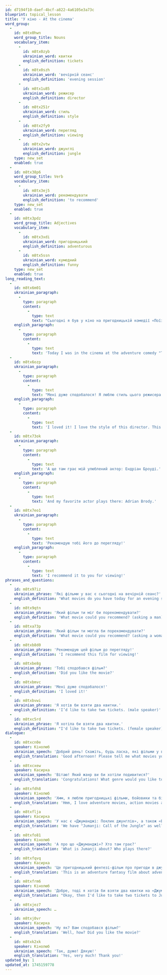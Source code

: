 ```yaml
---
id: d7194f10-daef-4bcf-a822-4a6105e3a73c
blueprint: topical_lesson
title: 'У кіно - At the cinema'
word_group:
  -
    id: m8tx0hwn
    word_group_title: Nouns
    vocabulary_item:
      -
        id: m8tx0zyb
        ukrainian_word: квитки
        english_definition: tickets
      -
        id: m8tx0szh
        ukrainian_word: 'вечірній сеанс'
        english_definition: 'evening session'
      -
        id: m8tx1u85
        ukrainian_word: режисер
        english_definition: director
      -
        id: m8tx251r
        ukrainian_word: стиль
        english_definition: style
      -
        id: m8tx2fy9
        ukrainian_word: перегляд
        english_definition: viewing
      -
        id: m8tx2vtw
        ukrainian_word: джунглі
        english_definition: jungle
    type: new_set
    enabled: true
  -
    id: m8tx38p6
    word_group_title: Verb
    vocabulary_item:
      -
        id: m8tx3ej5
        ukrainian_word: рекомендувати
        english_definition: 'to recommend'
    type: new_set
    enabled: true
  -
    id: m8tx3pdz
    word_group_title: Adjectives
    vocabulary_item:
      -
        id: m8tx3xdi
        ukrainian_word: пригодницький
        english_definition: adventurous
      -
        id: m8tx5ssn
        ukrainian_word: кумедний
        english_definition: funny
    type: new_set
    enabled: true
long_reading_text:
  -
    id: m8tx6m01
    ukrainian_paragraph:
      -
        type: paragraph
        content:
          -
            type: text
            text: "Сьогодні я був у кіно на пригодницькій комедії «Поїзд на Дарджилінг» режисера Уеса Андерсона.\_"
    english_paragraph:
      -
        type: paragraph
        content:
          -
            type: text
            text: 'Today I was in the cinema at the adventure comedy "Train to Darjeeling" directed by Wes Anderson.'
  -
    id: m8tx6ozp
    ukrainian_paragraph:
      -
        type: paragraph
        content:
          -
            type: text
            text: "Мені дуже сподобалося! Я люблю стиль цього режисера. Це красивий і кумедний фільм.\_"
    english_paragraph:
      -
        type: paragraph
        content:
          -
            type: text
            text: 'I loved it! I love the style of this director. This is a beautiful and funny movie.'
  -
    id: m8tx73ok
    ukrainian_paragraph:
      -
        type: paragraph
        content:
          -
            type: text
            text: 'А ще там грає мій улюблений актор: Ендріан Броуді.'
    english_paragraph:
      -
        type: paragraph
        content:
          -
            type: text
            text: 'And my favorite actor plays there: Adrian Brody.'
  -
    id: m8tx7eo1
    ukrainian_paragraph:
      -
        type: paragraph
        content:
          -
            type: text
            text: 'Рекомендую тобі його до перегляду!'
    english_paragraph:
      -
        type: paragraph
        content:
          -
            type: text
            text: 'I recommend it to you for viewing!'
phrases_and_questions:
  -
    id: m8tx97iz
    ukrainian_phrase: 'Які фільми у вас є сьогодні на вечірній сеанс?'
    english_definition: 'What movies do you have today for an evening session?'
  -
    id: m8tx9qtn
    ukrainian_phrase: 'Який фільм ти міг би порекомендувати?'
    english_definition: 'What movie could you recommend? (asking a man)'
  -
    id: m8txa73p
    ukrainian_phrase: 'Який фільм ти могла би порекомендувати?'
    english_definition: 'What movie could you recommend? (asking a woman)'
  -
    id: m8txb8d0
    ukrainian_phrase: 'Рекомендую цей фільм до перегляду!'
    english_definition: 'I recommend this film for viewing!'
  -
    id: m8txbe8g
    ukrainian_phrase: 'Тобі сподобався фільм?'
    english_definition: 'Did you like the movie?'
  -
    id: m8txbmvc
    ukrainian_phrase: 'Мені дуже сподобалося!'
    english_definition: 'I loved it!'
  -
    id: m8txbvwi
    ukrainian_phrase: 'Я хотів би взяти два квитки.'
    english_definition: 'I’d like to take two tickets. (male speaker)'
  -
    id: m8txc5rd
    ukrainian_phrase: 'Я хотіла би взяти два квитки.'
    english_definition: "I'd like to take two tickets. (female speaker)"
dialogue:
  -
    id: m8txcn0e
    speaker: Кінолюб
    ukrainian_speech: 'Добрий день! Скажіть, будь ласка, які фільми у вас є сьогодні на вечірній сеанс?'
    english_translation: 'Good afternoon! Please tell me what movies you have today for the evening session?'
  -
    id: m8txcxew
    speaker: Касирка
    ukrainian_speech: 'Вітаю! Який жанр ви би хотіли подивитися?'
    english_translation: 'Congratulations! What genre would you like to see?'
  -
    id: m8txfdh8
    speaker: Кінолюб
    ukrainian_speech: 'Хмм, я люблю пригодницькі фільми, бойовики та біографії.'
    english_translation: 'Hmm, I love adventure movies, action movies and biographies.'
  -
    id: m8txflja
    speaker: Касирка
    ukrainian_speech: 'У нас є «Джуманджі: Поклик джунглів», а також «Богемна рапсодія». Рекомендую вам ці фільми до перегляду!'
    english_translation: 'We have "Jumanji: Call of the Jungle" as well as "Bohemian Rhapsody". I recommend these movies to watch!'
  -
    id: m8txfo81
    speaker: Кінолюб
    ukrainian_speech: 'А про що «Джуманджі»? Хто там грає?'
    english_translation: 'What is Jumanji about? Who plays there?'
  -
    id: m8txfqvq
    speaker: Касирка
    ukrainian_speech: 'Це пригодницький фентезі-фільм про пригоди в джунглях. Там грають відомі актори: Двейн Джонсон (Скала), Кевін Гарт та інші.'
    english_translation: 'This is an adventure fantasy film about adventures in the jungle. Famous actors play there: Dwayne Johnson (The Rock), Kevin Hart and others.'
  -
    id: m8txfrm6
    speaker: Кінолюб
    ukrainian_speech: 'Добре, тоді я хотів би взяти два квитки на «Джуманджі»!'
    english_translation: "Okay, then I'd like to take two tickets to Jumanji!"
  -
    id: m8txjez7
    ukrainian_speech: …
  -
    id: m8txj0vr
    speaker: Касирка
    ukrainian_speech: 'Ну як? Вам сподобався фільм?'
    english_translation: 'Well, how? Did you like the movie?'
  -
    id: m8txk2xk
    speaker: Кінолюб
    ukrainian_speech: 'Так, дуже! Дякую!'
    english_translation: 'Yes, very much! Thank you!'
updated_by: 1
updated_at: 1745159778
---
```

